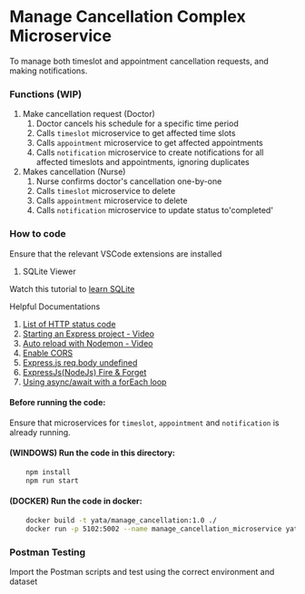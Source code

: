 # Manage Cancellation Complex Microservice

To manage both timeslot and appointment cancellation requests, and making notifications.

### Functions (WIP)

1. Make cancellation request (Doctor)
    1. Doctor cancels his schedule for a specific time period
    2. Calls `timeslot` microservice to get affected time slots
    3. Calls `appointment` microservice to get affected appointments
    4. Calls `notification` microservice to create notifications for all affected timeslots and appointments, ignoring duplicates
2. Makes cancellation (Nurse)
    1. Nurse confirms doctor's cancellation one-by-one
    2. Calls `timeslot` microservice to delete
    3. Calls `appointment` microservice to delete
    4. Calls `notification` microservice to update status to'completed'

### How to code

Ensure that the relevant VSCode extensions are installed

1. SQLite Viewer

Watch this tutorial to [learn SQLite](https://www.youtube.com/watch?v=pd-0G0MigUA)

Helpful Documentations

1. [List of HTTP status code](https://en.wikipedia.org/wiki/List_of_HTTP_status_codes)
2. [Starting an Express project - Video](https://www.youtube.com/watch?v=Jcfo-j5y0rM)
3. [Auto reload with Nodemon - Video](https://www.youtube.com/watch?v=XgM_t9K_plw)
4. [Enable CORS](https://www.geeksforgeeks.org/how-to-allow-cors-in-express/)
5. [Express.js req.body undefined](https://stackoverflow.com/questions/9177049/express-js-req-body-undefined)
6. [ExpressJs(NodeJs) Fire & Forget](https://stackoverflow.com/questions/34716335/expressjsnodejs-fire-forget)
7. [Using async/await with a forEach loop](https://stackoverflow.com/questions/37576685/using-async-await-with-a-foreach-loop)

#### Before running the code:

Ensure that microservices for `timeslot`, `appointment` and `notification` is already running.

#### (WINDOWS) Run the code in this directory:

```BASH
    npm install
    npm run start
```

#### (DOCKER) Run the code in docker:

```BASH
    docker build -t yata/manage_cancellation:1.0 ./
    docker run -p 5102:5002 --name manage_cancellation_microservice yata/manage_cancellation:1.0
```

### Postman Testing

Import the Postman scripts and test using the correct environment and dataset
